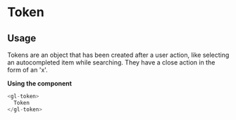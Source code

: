 # Token

<!-- STORY -->
## Usage
Tokens are an object that has been created after a user action, like selecting an autocompleted item while searching. They have a close action in the form of an 'x'.

**Using the component**
~~~js
<gl-token>
  Token
</gl-token>
~~~
